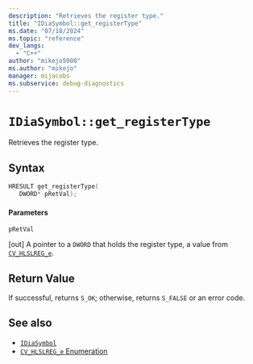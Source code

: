 ```yaml
---
description: "Retrieves the register type."
title: "IDiaSymbol::get_registerType"
ms.date: "07/18/2024"
ms.topic: "reference"
dev_langs:
  - "C++"
author: "mikejo5000"
ms.author: "mikejo"
manager: mijacobs
ms.subservice: debug-diagnostics
---
```

# `IDiaSymbol::get_registerType`

Retrieves the register type.

## Syntax

```C++
HRESULT get_registerType(
   DWORD* pRetVal);
```

#### Parameters

 `pRetVal`

[out] A pointer to a `DWORD` that holds the register type, a value from [`CV_HLSLREG_e`](../../debugger/debug-interface-access/cv-hlslreg-e.md).

## Return Value
 If successful, returns `S_OK`; otherwise, returns `S_FALSE` or an error code.

## See also

- [`IDiaSymbol`](../../debugger/debug-interface-access/idiasymbol.md)
- [`CV_HLSLREG_e` Enumeration](../../debugger/debug-interface-access/cv-hlslreg-e.md)
